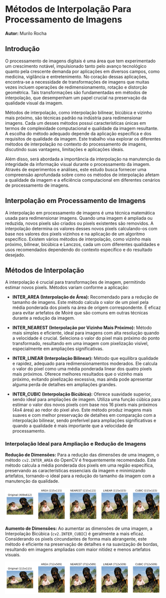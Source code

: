 # Métodos de Interpolação Para Processamento de Imagens

**Autor:** Murilo Rocha  

## Introdução

O processamento de imagens digitais é uma área que tem experimentado um crescimento notável, impulsionado tanto pelo avanço tecnológico quanto pela crescente demanda por aplicações em diversos campos, como medicina, vigilância e entretenimento. No coração dessas aplicações, encontra-se a necessidade de transformações de imagens que muitas vezes incluem operações de redimensionamento, rotação e distorção geométrica. Tais transformações são fundamentadas em métodos de interpolação, que desempenham um papel crucial na preservação da qualidade visual da imagem.

Métodos de interpolação, como interpolação bilinear, bicúbica e vizinho mais próximo, são técnicas padrão na indústria para redimensionar imagens. Cada um desses métodos possui características únicas em termos de complexidade computacional e qualidade da imagem resultante. A escolha do método adequado depende da aplicação específica e dos requisitos de qualidade da imagem. Este trabalho visa explorar os diferentes métodos de interpolação no contexto do processamento de imagens, discutindo suas vantagens, limitações e aplicações ideais.

Além disso, será abordada a importância da interpolação na manutenção da integridade da informação visual durante o processamento da imagem. Através de experimentos e análises, este estudo busca fornecer uma compreensão aprofundada sobre como os métodos de interpolação afetam a qualidade da imagem e a eficiência computacional em diferentes cenários de processamento de imagens.

## Interpolação em Processamento de Imagens

A interpolação em processamento de imagens é uma técnica matemática usada para redimensionar imagens. Quando uma imagem é ampliada ou reduzida, novos pixels são criados ou pixels existentes são removidos. A interpolação determina os valores desses novos pixels calculando-os com base nos valores dos pixels vizinhos e na aplicação de um algoritmo específico. Existem vários métodos de interpolação, como vizinho mais próximo, bilinear, bicúbica e Lanczos, cada um com diferentes qualidades e usos recomendados dependendo do contexto específico e do resultado desejado.

## Métodos de Interpolação

A interpolação é crucial para transformações de imagem, permitindo estimar novos pixels. Métodos variam conforme a aplicação:

- **INTER_AREA (Interpolação de Área):** Recomendado para a redução de tamanho de imagens. Este método calcula o valor de um pixel pela média ponderada dos pixels na área de origem correspondente. É eficaz para evitar artefatos de Moiré que são comuns em outras técnicas durante a redução da imagem.

- **INTER_NEAREST (Interpolação por Vizinho Mais Próximo):** Método mais simples e eficiente, ideal para imagens com alta resolução quando a velocidade é crucial. Seleciona o valor do pixel mais próximo do ponto transformado, resultando em uma imagem com pixelização visível, especialmente em ampliações significativas.

- **INTER_LINEAR (Interpolação Bilinear):** Método que equilibra qualidade e rapidez, adequado para redimensionamentos moderados. Ele calcula o valor do pixel como uma média ponderada linear dos quatro pixels mais próximos. Oferece melhores resultados que o vizinho mais próximo, evitando pixelização excessiva, mas ainda pode apresentar alguma perda de detalhes em ampliações grandes.

- **INTER_CUBIC (Interpolação Bicúbica):** Oferece suavidade superior, sendo ideal para ampliações de imagem. Utiliza uma função cúbica para estimar o valor dos novos pixels com base nos 16 pixels mais próximos (4x4 área) ao redor do pixel alvo. Este método produz imagens mais suaves e com melhor preservação de detalhes em comparação com a interpolação bilinear, sendo preferível para ampliações significativas e quando a qualidade é mais importante que a velocidade de processamento.

### Interpolação Ideal para Ampliação e Redução de Imagens

**Redução de Dimensões:** Para a redução das dimensões de uma imagem, o método `cv2.INTER_AREA` do OpenCV é frequentemente recomendado. Este método calcula a média ponderada dos pixels em uma região específica, preservando as características essenciais da imagem e minimizando artefatos, tornando-o ideal para a redução do tamanho da imagem com a manutenção da qualidade.

<img src="imagens/reduce.png">

**Aumento de Dimensões:** Ao aumentar as dimensões de uma imagem, a Interpolação Bicúbica (`cv2.INTER_CUBIC`) é geralmente a mais eficaz. Considerando os pixels circundantes de forma mais abrangente, este método é eficiente na preservação de detalhes e na suavização de bordas, resultando em imagens ampliadas com maior nitidez e menos artefatos visuais.

<img src="imagens/enlargment.png">
